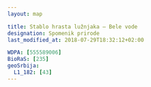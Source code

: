 ```yaml
---
layout: map

title: Stablo hrasta lužnjaka – Bele vode
designation: Spomenik prirode
last_modified_at: 2018-07-29T18:32:12+02:00

WDPA: [555589006]
BioRaS: [235]
geoSrbija:
  L1_182: [43]
---
```

